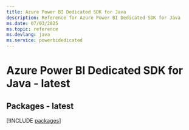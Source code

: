 ```yaml
---
title: Azure Power BI Dedicated SDK for Java
description: Reference for Azure Power BI Dedicated SDK for Java
ms.date: 07/03/2025
ms.topic: reference
ms.devlang: java
ms.service: powerbidedicated
---
```

# Azure Power BI Dedicated SDK for Java - latest
## Packages - latest
[!INCLUDE [packages](power-bi-dedicated-index.md)]